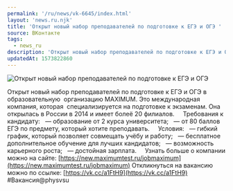 ```yaml
---
permalink: '/ru/news/vk-6645/index.html'
layout: 'news.ru.njk'
title: 'Открыт‌ ‌новый‌ ‌набор‌ ‌преподавателей‌ ‌по‌ ‌подготовке‌ ‌к‌ ‌ЕГЭ‌ ‌и‌ ‌ОГЭ‌ '
source: ВКонтакте
tags:
  - news_ru
description: 'Открыт‌ ‌новый‌ ‌набор‌ ‌преподавателей‌ ‌по‌ ‌подготовке‌ ‌к‌ ‌ЕГЭ‌ ‌и‌ ‌ОГЭ‌ '
updatedAt: 1573822860
---
```

![Открыт‌ ‌новый‌ ‌набор‌ ‌преподавателей‌ ‌по‌ ‌подготовке‌ ‌к‌ ‌ЕГЭ‌ ‌и‌ ‌ОГЭ‌](https://sun9-65.userapi.com/impf/c857236/v857236158/4bc33/VhsxCQr9J-E.jpg?size=984x656&quality=96&proxy=1&sign=c9f533c8d54b9167909032cd89b24e67&c_uniq_tag=FjBS2KWI9Kd8bnFlxZggz3RgJnRHt3UnTXIlMS6yxww&type=album)

Открыт‌ ‌новый‌ ‌набор‌ ‌преподавателей‌ ‌по‌ ‌подготовке‌ ‌к‌ ‌ЕГЭ‌ ‌и‌ ‌ОГЭ‌ ‌в‌ ‌образовательную‌ ‌
организацию‌ ‌MAXIMUM.‌ ‌Это‌ ‌международная‌ ‌компания,‌ ‌которая‌ ‌
специализируется‌ ‌на‌ ‌подготовке‌ ‌к‌ ‌экзаменам.‌ ‌Она‌ ‌открылась‌ ‌в‌ ‌России‌ ‌в‌ ‌2014‌ ‌и‌ ‌имеет‌ ‌болеё‌ ‌20‌ ‌филиалов.‌ ‌ ‌
‌ ‌
Требования‌ ‌к‌ ‌кандидату:‌ ‌ ‌
‌—‌ ‌образование‌ ‌от‌ ‌2‌ ‌курса‌ ‌университета;‌ ‌ ‌
‌—‌ ‌от‌ ‌80‌ ‌баллов‌ ‌ЕГЭ‌ ‌по‌ ‌предмету,‌ ‌который‌ ‌хотите‌ ‌преподавать.‌ ‌ ‌
‌ ‌
Условия:‌ ‌ ‌
‌—‌ ‌гибкий‌ ‌график,‌ ‌который‌ ‌позволяет‌ ‌совмещать‌ ‌учёбу‌ ‌и‌ ‌работу;‌ ‌ ‌
‌—‌ ‌бесплатное‌ ‌дополнительное‌ ‌обучение‌ ‌для‌ ‌лучших‌ ‌кандидатов;‌ ‌ ‌
‌—‌ ‌возможность‌ ‌карьерного‌ ‌роста;‌ ‌ ‌
‌—‌ ‌достойная‌ ‌зарплата.‌ ‌ ‌
‌ ‌
Узнать‌ ‌больше‌ ‌о‌ ‌компании‌ ‌можно‌ ‌на‌ ‌сайте:‌ ‌[https://new.maximumtest.ru/jobmaximum](https://new.maximumtest.ru/jobmaximum)‌ ‌ ‌
‌ ‌
Откликнуться‌ ‌на‌ ‌вакансию‌ ‌можно‌ ‌по‌ ‌ссылке:‌ ‌‌[https://vk.cc/a1FtH9](https://vk.cc/a1FtH9)‌ ‌ ‌
‌ ‌
#Вакансия@physvsu‌
